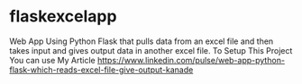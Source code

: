 # flaskexcelapp
Web App Using Python Flask that pulls data from an excel file and then takes input and gives output data in another excel file.
To Setup This Project You can use My Article
https://www.linkedin.com/pulse/web-app-python-flask-which-reads-excel-file-give-output-kanade

